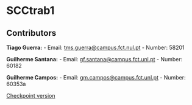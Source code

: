 # SCCtrab1
## Contributors
   **Tiago Guerra:** 
        - Email: tms.guerra@campus.fct.nul.pt
        - Number: 58201

   **Guilherme Santana:** 
        - Email: gf.santana@campus.fct.unl.pt
        - Number: 60182

   **Guilherme Campos:** 
        - Email: gm.campos@campus.fct.unl.pt
        - Number: 60353a

   [Checkpoint version]([https://www.example.com](https://github.com/GuiSantana08/SCCtrab1/tree/5dfadf9ad612d409293d9fa8b6cf17884739e1ef)https://github.com/GuiSantana08/SCCtrab1/tree/5dfadf9ad612d409293d9fa8b6cf17884739e1ef)
